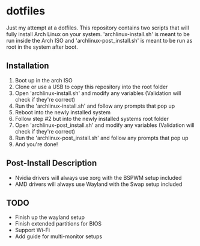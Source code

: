 # dotfiles
Just my attempt at a dotfiles. This repository contains two scripts that will fully install Arch Linux on your system. 'archlinux-install.sh' is meant to be run inside the Arch ISO and 'archlinux-post_install.sh' is meant to be run as root in the system after boot.

## Installation
1. Boot up in the arch ISO
2. Clone or use a USB to copy this repository into the root folder
3. Open 'archlinux-install.sh' and modify any variables (Validation will check if they're correct)
4. Run the 'archlinux-install.sh' and follow any prompts that pop up
5. Reboot into the newly installed system
6. Follow step #2 but into the newly installed systems root folder
7. Open 'archlinux-post_install.sh' and modify any variables (Validation will check if they're correct)
8. Run the 'archlinux-post_install.sh' and follow any prompts that pop up
9. And you're done!

## Post-Install Description
* Nvidia drivers will always use xorg with the BSPWM setup included
* AMD drivers will always use Wayland with the Swap setup included

## TODO
* Finish up the wayland setup
* Finish extended partitions for BIOS
* Support Wi-Fi
* Add guide for multi-monitor setups